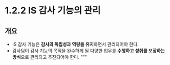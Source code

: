 # 1.2.2 IS 감사 기능의 관리

## 개요
- IS 감사 기능은 **감사의 독립성과 역량을 유지**하면서 관리되어야 한다.
- 감사팀이 감사 기능의 목적을 완수하게 될 다양한 업무를 **수행하고 성취를 보장하는 방식**으로 관리되고 추진되어야 한다.
"""
